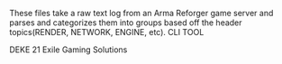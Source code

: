 These files take a raw text log from an Arma Reforger game server and parses and categorizes them
into groups based off the header topics(RENDER, NETWORK, ENGINE, etc).
CLI TOOL

DEKE 21
Exile Gaming Solutions

